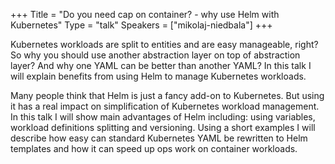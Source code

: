+++
Title = "Do you need cap on container? - why use Helm with Kubernetes"
Type = "talk"
Speakers = ["mikolaj-niedbala"]
+++

Kubernetes workloads are split to entities and are easy manageable, right? So why you should use another abstraction layer on top of abstraction layer? And why one YAML can be better than another YAML? In this talk I will explain benefits from using Helm to manage Kubernetes workloads.

Many people think that Helm is just a fancy add-on to Kubernetes. But using it has a real impact on simplification of Kubernetes workload management. In this talk I will show main advantages of Helm including: using variables, workload definitions splitting and versioning. Using a short examples I will describe how easy can standard Kubernetes YAML be rewritten to Helm templates and how it can speed up ops work on container workloads.


